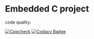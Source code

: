 # Embedded C project
code quality:

[![Cppcheck](https://github.com/saipoor/Activity1/actions/workflows/c-cpp.yml/badge.svg)](https://github.com/saipoor/Activity1/actions/workflows/c-cpp.yml)
[![Codacy Badge](https://app.codacy.com/project/badge/Grade/9042dcefe30548849a951b9ba3d97ad6)](https://www.codacy.com/gh/saipoor/Activity1/dashboard?utm_source=github.com&amp;utm_medium=referral&amp;utm_content=saipoor/Activity1&amp;utm_campaign=Badge_Grade)
